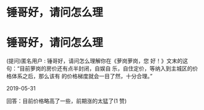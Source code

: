 # 锤哥好，请问怎么理

# 锤哥好，请问怎么理

(提问)匿名用户 : 锤哥好，请问怎么理解你在《萝岗萝岗，您 好！》文末的这句：“目前萝岗的房价还有点半封闭，自娱自 乐，自住定价，等纳入到主城区的价格体系之后，那么该有 的价格梯度就会一目了然，十分合理。”

2019-05-31

回答：目前价格略高了一些，前期涨的太猛了(1 赞)